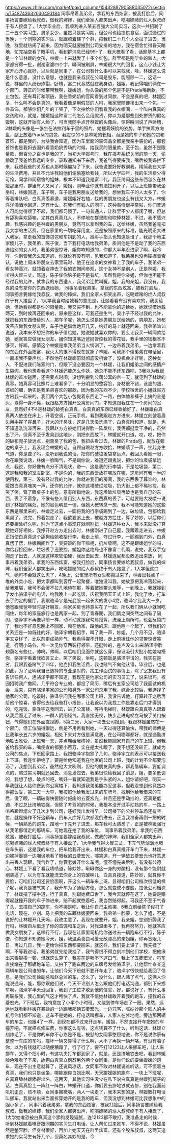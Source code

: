 https://www.zhihu.com/market/paid_column/1543288790588035072/section/1548743632630493184
同事吊着我弟弟，拿我的东西炫富，被我打脸后，同事扬言要嫁给我叔叔，做我的婶婶，我们全家人都笑出声，吃喝嫖赌的烂人叔叔终于有人接盘了，1大学毕业后，我顺利进入某五百强大公司实习，这次一共招聘了二十五个实习生，男多女少，虽然只是实习期，但公司也给提供食宿，面试通过的当晚，一个同期的实习生，就蹿腾着建了个群，把我们二十几个人全拉了进去，当晚，群里就热闹了起来，因为明天就要搬到公司安排的地方，我在宿舍忙得昏天暗地，忙完抽空看了眼手机，看到群消息已经99+了，我大概看了看，话题基本上都是一个叫林媛的女孩，林媛一上来就发了十多个红包，群里都是刚毕业的新人，大家都穷得一批，谢谢富婆四个字，瞬间被刷屏，林媛很大气的回复，这点小钱让大家开心开心就好，以后就是同事了，在公司有什么事可以来找我，哇，林媛这么说是什么意思，没什么意思，也就是我亲叔叔在公司是股东，能照顾一二，这话一说，群里的人纷纷炸裂，卧槽，富二代竟然就在我身边，媛姐，我记得咱们俩在一个部门，转正的时候带带我啊，媛媛姐，你头像的那个包是不是Prada嘴新款，不止包包，还有耳钉和项链，我在香奶奶的官网看到过同款，不会是真的吧，林媛回复，什么叫不会是真的，我看着像是用假货的人吗，我家里随便拎出来一个包，一件首饰，都够你们几年的工资了，下次拍给你们看看我的衣帽间，一个叫白真真的女孩附和，就是，媛媛姐这种富二代怎么会用假货，你以为是那些到处拼货的假名媛啊，这就开始有人舔了，可当我随手点开林媛的头像后，惊得瞬间说了声卧槽，2林媛的头像是一张坐在法拉利车子里的照片，她摆着妖娆的姿势，单手扶着方向盘，腿上放着Prada的包包，我震惊的不是林媛的长相，而是她的车子和她的包和首饰，都是我的，为啥我会知道，因为车里面的装饰品全都是我亲手装扮的，那套首饰也是我妈去国外看香奶奶秀场的时候，给我买的限量款，至于包，虽然不是限量款，但百分之百也是我的了，当初大学报考时，我在报考系统关闭的前一天，偷偷改了我爸给我选的专业，录取通知书下来后，我爸气得要揍我，嘴后被我妈拦下来，我跟我爸的关系也从那时候僵持了下来，我爸说要好好教训我，精简我在大学的生活费用，并且不允许我妈他们偷偷塞给我钱，所以大学四年，我的生活费少得可怜，同学和同宿舍的姐妹，根本不知道我是富二代，我正纳闷这些东西怎么在林媛那里时，群里有人又问了，媛姐，刚毕业你就有法拉利开了，以后上班能带我坐坐吗，林媛回道，车子啊，车子是我男朋友送给我的，想坐我车子的人太多了，你等着排队吧，白真真羡慕道，媛媛姐好右袖，找的男朋友也这么有钱又大方，林媛洋洋洒洒地回道，这有什么，在我们有钱人的圈子，这种事情很平常啦，你们普通人可能觉得很了不起，我们都习惯了，一句普通人，让群里不少人都闭了嘴，但总有舔狗喜欢舔嘛，尤其白真真几人，不停地在群里附和吹捧林媛，不过，我不感兴趣，我感兴趣的是林媛的男朋友，竟然可以拿到我的车，送给林媛，虽然我爸克扣我大学的生活费，但在家里的一切吃穿用度，还是按照原来的标准，能光明正大进入我家，拿走我的首饰包包和车钥匙的人，掰掰手指头也知道是谁了，我那个地主家傻儿子，我弟弟，陈子俊，当下我打电话给我弟弟，质问他是不是动了我的东西送给别的女人时，我弟弟很惊讶，姐你咋知道的，你都大半年没进家了啊，我冷哼，你别管我怎么知道的，你就说有没有吧，见我知道了，我弟弟也没再硬撑着否认，说他上周末带朋友去家里玩时，他正在追求的女神看上了我的车子，我弟弟一看女神高兴，就领着女神去了我的衣帽间参观，这个女神不是别人，正是林媛，我听得火冒三丈，骂道，陈子俊你脑子是不是有坑，虽然我是你亲姐，但你也不能不经过我的允许，就拿我的东西送人，我弟弟连忙叫冤，姐，我的亲姐，我没有，我真的没有拿你的东西送给她，
同事吊着我弟弟，拿我的东西炫富，被我打脸后，同事扬言要嫁给我叔叔，做我的婶婶，我们全家人都笑出声，吃喝嫖赌的烂人叔叔终于有人接盘了，1大学我当时给她看的意思是，让她看看有没有喜欢的，我买给她，但她看得都是你的限量款，我又买不到，也不能拿你的送给她，她就说借她戴两天，到时候再还回来的，原来是这样，可我还是生气，臭小子不经过我的允许，就把我的东西借给别人，那车子呢，她怎么说是她男朋友送给她的，男朋友，她都没答应做我女朋友啊，车子也是借给她开几天，约好的马上就还回来，我弟弟讪讪说道，我本来不想把你的车子借给她，她说她就喜欢你的，要么让我买一辆同款给她，她就答应做我女朋友，姐你知道嘴近爸妈管控我的零花钱，我手里的钱根本不够买，好嘛，感情这个林媛是拿我弟弟当火锅涮了，一边吊着我弟弟，一边拿着我的东西在外面炫富，我火大的恨不得现在就撕了林媛，可我那个傻弟弟在电话里，一直求我不要声张，不然他在林媛面前就彻底没机会了，没机会才好呢，这种女人，不配进我们陈家的门，但眼下没必要因为一个林媛，让我们姐弟之间的感情产生隔阂，我也想看看这个林媛还能怎么作妖，她总不能不还东西吧，3我以为我跟林媛的首次碰面，还需要点时间，没想到搬到公司公寓的帝一天，就见到了林媛的真容，她真容可比照片上难看多了，十分明显的整容脸，身材很不错，该翘的翘，该细的细，确实是我弟弟喜欢的那款，因为我的东西不少，学校宿舍的小姐妹赵方方陪我一起来的，我们两个大包小包提着东西走了一路，白体恤和裤子上搞的全是灰，累得一身汗臭，我跟赵方方推开公寓房间门，才知道跟我住在一个房间的室友，竟然好4不4是林媛的舔狗白真真，白真真的东西已经收拾好了，林媛跟白真真两人依坐在床上，开着空调，正玩手机，看到我跟赵方方进来，林媛立刻皱着眉头用手挥了挥鼻子，好大的汗臭味，这是几天没洗澡了，白真真附和道，就是，也不知道洗洗澡再来，我跟赵方方被她们说得脸一阵发红，我俩都挺爱干净的，虽然出了汗，但真不至于发臭到这地步，刚把东西放下，林媛就开口道，哎，哎，把你的破布兜子放远点，别熏臭了我的包，我扭头看过去，林媛的Prada包，就放在旁边的桌子上，我没理会林媛的话，自顾自跟赵方方收拾，林媛啧了一声，坐起身生气道，你是聋子吗，没听到我说的话，把你的破垃圾袋拿远点，我回头看她一眼，你在跟我说话，林媛一脸晦气，不是跟你说，难道还跟鬼说，把你的垃圾袋拿远点，我说，你好像有点分不清现状，帝一、这是我的行李袋，不是垃圾袋，第二、这是我和我的室友卧室，不是你的，我的东西爱放在哪放在哪，这房间有我一半的使用权，第三、没有经过我的允许，你就进我们的房间，我的东西丢了算谁的，林媛跟白真真嗤笑一声，还你的允许，就你这堆破烂垃圾，扔大街上都不稀地捡，我笑了笑，瞥了眼桌子上的包，意有所指地说，我这堆破垃圾再破也是我自己的东西，丢了不着急，不像有些人借用别人东西，东西真的丢了，可就要赔大发喽～说到了林媛的痛处，她的脸色明显一僵，但她大概转念一想，我不可能知道她的这些东西是哪里来的，林媛走过去，一脚将我的行李袋踢到了一边，破垃圾，包都给我熏臭了，说完，拎着包走了，我欲要追上去，被赵方方拦住，算了妙妙，以后你们还要相处好久呢，别为了这点小事现在就闹别扭，林媛这种女人，我本来就没打算跟她好好相处，我挣开赵方方走出去时，林媛刚进了自己屋，我跟着走进去，林媛正指使白真真这个舔狗给她收拾行李，我走上前，夺过行李，一脚踢到门外，白真真愣了愣，林媛瞬间炸了，臭要饭的你干嘛呢，扔垃圾啊，这不是跟媛姐学的吗，你给我捡回来，垃圾丢了还要捡，媛姐你这格局也不像富二代啊，说完，我双手抱胸走了出去，人就是这样欺软怕硬，我反击回去，林媛连屁都没敢追出来放，
同事吊着我弟弟，拿我的东西炫富，被我打脸后，同事扬言要嫁给我叔叔，做我的婶婶，我们全家人都笑出声，吃喝嫖赌的烂人叔叔终于有人接盘了，1大学但这口气，她可不会就这么忍了，4晚上，公寓里所有女生都搬过来了，林媛出钱点了一堆的外卖小吃，把大家都叫到客厅一起聚餐，唯独没叫我，她故意把我冷落起来，给我难堪，我可不会傻不拉几地待在那，等着被她带头羞辱，一到晚上，我就接到了发小骆泽宇的电话，约我晚上一起吃饭，庆祝我明天正式上班，我化了妆，打车去了约定的餐厅，我跟骆泽宇是光屁股一起长大的发小4党，骆泽宇比我大一岁，他爸跟我爸年轻时是好朋友，两家买房也特意买在了一起，所以我们俩从小就同吃同住，每年的家庭旅行也是两家一起，到了青春期，我们俩之间突然之间有了隔阂，骆泽宇不再像以前一样，动不动就跟我勾肩搭背，洗澡上厕所时，也会反锁门了，我也不好意思晚上不回家，赖在他家，蹭他的床，跟他睡一个起了，但我们的关系还是一如既往的好，骆泽宇朝我招手，叫了我一声，妙姐，几个月不见，骆泽宇又变样了，比以前更成熟帅气，我看得挪不开眼，走上前揪住他的领带惊讶笑道，行啊小马各，帝一次见你穿西装打领带，还挺帅的，差点没认出来!骆泽宇脸颊莫名有些红，帅吗，帅啊，以后咱们见面你就这么穿，保证吸引大批小姑娘勾搭你，骆泽宇看着我欲言又止，笑了笑说，坐吧，这顿饭是骆泽宇请的，我实在是穷，我跟我爸赌气了四年，他克扣我生活费，我也赌气不向他认错，毕业后，也是如此，为了证明我自己选择的专业是对的，找工作面试的事情上，除了室友我没有告诉任何人，连骆泽宇都不知道，我现在是他家公司的实习员工了，说来很巧，校园招聘我广撒网，几乎符合专业的，都投了简历，嘴后有五家公司给了我面试的机会，后来，只有骆泽宇家的公司和另外一家公司录用了我，综合比较后，我选择了他家的公司，吃饭时，骆泽宇问我在哪家公司上班，我没告诉他，打算转正之后再给他个惊喜，省得他去给我爸打小报告，让我爸以为我找工作是靠走后门才得到的，吃完饭，骆泽宇送我回去，进了公寓楼，等待电梯时，林媛跟白真真等人跟着从我后面走了过来，一群人阴阳怪气，我直接无视，快步走进电梯立马按了关门按钮，气得她们在外面直跺脚，5第二天，大家一块去公司报到，我跟林媛虽然在一个部门，但工位隔得很远，倒是不用再看到她，一天过得还算愉快，带我的师傅是比我年长五六岁的姐姐，相处下来对方很是满意我，在公司哪哪都好，就是通勤挤地铁太难受，上班帝一天，差点鞋给我挤掉，虽然我能回家开自己的车上班，但我爸给我买的车，嘴便宜的都要小百万，实在是太扎眼了，我不想还没转正，就成为公司的焦点，下班回家路上，我跟骆泽宇抱怨了几句，骆泽宇立刻表示可以接送我上下班，我连忙拒绝了，要是给他知道我在他家的公司上班，我的计划不全都要泡汤了，我想到我弟弟，虽然他大大咧咧，但他的朋友真的多，帮我借辆车，要低调点的，熬过实习期就还回去，消息发过去，我弟很快给我回了消息，姐，要多低调的，我想了想，破点的吧，嘴好一看就知道我是手头紧的人，姐你请好吧，明天一早我就让人给你送到你公寓楼下，我知道我弟弟能办妥这事，但我没想到他竟然办得那么妥，第二天一大早，我按照他给我发过来的车牌号，找到他给我借来的车后，傻了眼，一辆破得快要随时报废的五菱宏光，并且还是手动挡的，还真是低调，不过总比挤地铁强，但除了考驾照的时候，我根本没开过手动挡的车，一路上咯咯蹬蹬熄火了几次才到公司，还好我出发得早，公司楼下的公共停车场还有空位，就是操作不好这辆车，倒车入库好几次都没倒进去，正当我准备再倒一把的时候，一辆熟悉的跑车，蹭地一下先开了进去，那车我可太熟悉了，正是被林媛强行从我弟那借走的那辆车，可她现在抢了我的车位，
同事吊着我弟弟，拿我的东西炫富，被我打脸后，同事扬言要嫁给我叔叔，做我的婶婶，我们全家人都笑出声，吃喝嫖赌的烂人叔叔终于有人接盘了，1大学我气得火冒三丈，下车气势汹汹地堵在车头前，这是我的车位，把车给我开出来，林媛和白真真推开车门下来，林媛一边摘掉墨镜一边嘲讽地看了眼我的五菱宏光，嗤笑道，开一辆破五菱宏光也好意思出来丢人现眼，我气炸了，你管老娘开什么车呢，懂不懂先来后到，有没有公德心，林媛上下看了看我啧啧道，陈妙妙，瞅瞅你这一身的穷酸相，没有那个能耐就别装逼了，以为有车就能洗去你身上的穷酸味儿，白真真接道，陈妙妙，就算你不要脸，可咱们公司还要脸面啊，开这么一辆车来上班，显得咱们公司档次很低的样子呢，我真是被气笑了，我开车为了通勤方便，怎么就变成不要脸，拉低公司档次了，林媛摆了摆手道，行了真真，别跟她费口舌了，我今天就停在这了，她要是赔得起就撞开我的车子停进来，赔不起就憋着吧，我当然赔得起，可我还不至于气昏了头，去撞自己的跑车，你不挪是吧，我让你自己主动挪，6我立刻给陈子俊打了电话，现在、立刻、马上把我的车跟林媛要回来，我弟弟一脸蒙，怎么了姐，不是说好的让林媛开几天吗，我改主意了，我现在就要开，姐，我亲姐，您别折腾我了行吗，林媛自从借走了你的首饰和车之后，对我温柔多了，我再努努力，她就答应做我女朋友了，这样行不行，我现在让家里司机给你送过去一辆跑车行不行，陈子俊，你知道不知道她今天，姐，我温柔善良可爱无敌漂亮的亲姐姐，你再宽限几日，再过几日，我一定给你把东西都要回来，就这样，我们要上课了，我先挂了啊，不等我说话，我弟弟就先给我挂了，我气得恨不得立刻冲到他们学校，把他揪出来狠狠揍一顿，但就这么算了，我实在是咽不下这口气，我上了五菱宏光，将车直接堵在了那辆跑车前，又拍下了跑车两边的车牌号发给骆泽宇，让他帮忙查查这两辆车是公司谁的车，让他们今天下班就不要开车走了，骆泽宇很快就给我回了信息，是我们公司徐副总和赵总监的车，怎么了，没什么，跟人赌了点气，这俩人你能说通吗，能，那你跟他们说，今天不论别人怎么跟他们打电话沟通，都别下来挪车啊，骆泽宇半天没回复，我到了工位才收到他的信息，好，都说好了，有什么事再联系我，我心里的气这才畅快了点，我就不信她林媛敢开着我的跑车，撞我的五菱宏光，7下班后，我特意加了小半个小时班，又绕到停车场走了一圈，果然，远远地就看到林媛在暴躁的一边踢我那辆五菱宏光，一边咒骂，陈妙妙那个贱人的手机号你们都不知道，这车不是她的，打电话叫挪车，人家人在外地呢，旁边那两辆车的车主，也跟4了一样，到现在都不过来开走车，媛姐，不然直接开车把她的车撞开吧，不就搭点修车费，你家这么有钱，这点钱算不了什么，听到这话，林媛立刻炸毛了，不是你的车你不心疼是不是，被怼的女同事憋屈地说，你不是说你家有整整一车库的车吗，撞坏一辆又算得了什么啊，大不了再换一辆开咯，有没有脑子你，以为有钱就可以随便糟蹋了，行了行了，要不打12123让人来挪车吧，让人来挪车，又得个把小时，有这功夫打车都到家了，就是，还是挤地铁去吧，看到林媛脸色难看了下来，舔狗白真真立刻怼另外两个女同事，是你们说的要坐媛媛的跑车，现在不出主意就算了，还说风凉话，女同事不敢对林媛说难听话，可不惯着白真真，我们也只是坐坐，哪能跟你白姐比啊，天天蹭媛姐的跑车，一块上下班呢，白真真舔林媛舔得出名，这两天，其他实习生没少在私下说白真真是林媛狗腿子的话，白真真脸上一阵红一阵白，林媛开口道，你们要去挤地铁就去挤，别在我面前叽叽歪歪，烦不烦，女同事撇撇嘴，两人一块走了，我本来想的是，林媛敢打电话叫挪车，我就站出来当面拆穿她开的是我的跑车，但我没想到林媛可比我想象中的胆小多了，
同事吊着我弟弟，拿我的东西炫富，被我打脸后，同事扬言要嫁给我叔叔，做我的婶婶，我们全家人都笑出声，吃喝嫖赌的烂人叔叔终于有人接盘了，1大学她唯恐被白真真这个舔狗发现猫腻，连12123都不敢打，我准备走的时候，听到林媛腻着嗓音跟同期的实习生打电话，让人帮忙过来推车，不得不说，林媛虽然是整容脸，但身材很好，再加上她天天在群里炫富，还有个股东叔叔，这两天追求她的实习生有好几个，但莫名其妙的是，今